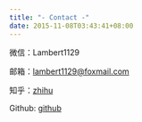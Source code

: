 ```yaml
---
title: "- Contact -"
date: 2015-11-08T03:43:41+08:00
---
```


微信：Lambert1129

邮箱：lambert1129@foxmail.com

知乎：[zhihu](https://www.zhihu.com/people/yu-yun-zhi-36/activities)

Github: [github](https://www.github.com/yuyunzhi)

